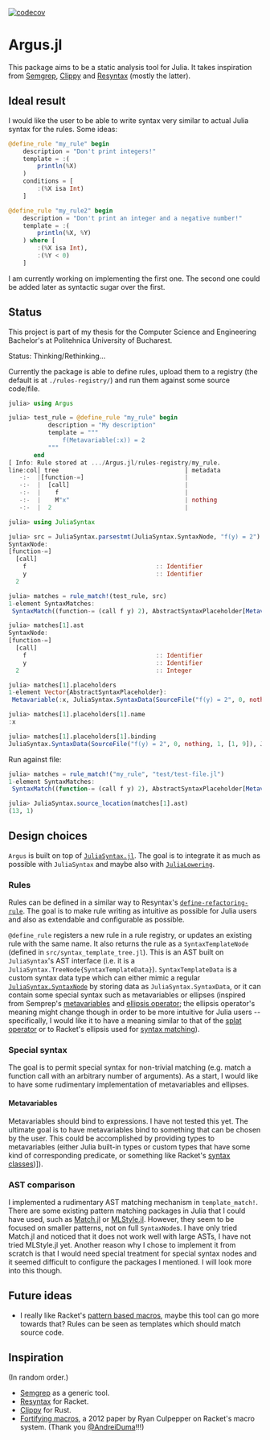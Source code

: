 [![codecov](https://codecov.io/gh/iuliadmtru/Argus.jl/graph/badge.svg?token=Z79DY1TSL4)](https://codecov.io/gh/iuliadmtru/Argus.jl)

# Argus.jl

This package aims to be a static analysis tool for Julia. It takes
inspiration from [Semgrep](https://github.com/semgrep/semgrep),
[Clippy](https://github.com/rust-lang/rust-clippy) and
[Resyntax](https://docs.racket-lang.org/resyntax/) (mostly the
latter).


## Ideal result

I would like the user to be able to write syntax very similar to
actual Julia syntax for the rules. Some ideas:

```julia
@define_rule "my_rule" begin
	description = "Don't print integers!"
	template = :(
		println(%X)
	)
	conditions = [
		:(%X isa Int)
	]
```

```julia
@define_rule "my_rule2" begin
	description = "Don't print an integer and a negative number!"
	template = :(
		println(%X, %Y)
	) where [
		:(%X isa Int),
		:(%Y < 0)
	]
```

I am currently working on implementing the first one. The second one
could be added later as syntactic sugar over the first.


## Status

This project is part of my thesis for the Computer Science and
Engineering Bachelor's at Politehnica University of Bucharest.

Status: Thinking/Rethinking...

Currently the package is able to define rules, upload them to a
registry (the default is at `./rules-registry/`) and run them against
some source code/file.

```julia
julia> using Argus

julia> test_rule = @define_rule "my_rule" begin
           description = "My description"
           template = """
               f(Metavariable(:x)) = 2
           """
       end
[ Info: Rule stored at .../Argus.jl/rules-registry/my_rule.
line:col│ tree                                   │ metadata
   -:-  |[function-=]                            |
   -:-  |  [call]                                |
   -:-  |    f                                   |
   -:-  |    M"x"                                | nothing
   -:-  |  2                                     |

julia> using JuliaSyntax

julia> src = JuliaSyntax.parsestmt(JuliaSyntax.SyntaxNode, "f(y) = 2")
SyntaxNode:
[function-=]
  [call]
    f                                    :: Identifier
    y                                    :: Identifier
  2

julia> matches = rule_match!(test_rule, src)
1-element SyntaxMatches:
 SyntaxMatch((function-= (call f y) 2), AbstractSyntaxPlaceholder[Metavariable(:x, JuliaSyntax.SyntaxData(SourceFile("f(y) = 2", 0, nothing, 1, [1, 9]), JuliaSyntax.GreenNode{JuliaSyntax.SyntaxHead}(JuliaSyntax.SyntaxHead(K"Identifier", 0x0000), 0x00000001, nothing), 3, :y))])

julia> matches[1].ast
SyntaxNode:
[function-=]
  [call]
    f                                    :: Identifier
    y                                    :: Identifier
  2                                      :: Integer

julia> matches[1].placeholders
1-element Vector{AbstractSyntaxPlaceholder}:
 Metavariable(:x, JuliaSyntax.SyntaxData(SourceFile("f(y) = 2", 0, nothing, 1, [1, 9]), JuliaSyntax.GreenNode{JuliaSyntax.SyntaxHead}(JuliaSyntax.SyntaxHead(K"Identifier", 0x0000), 0x00000001, nothing), 3, :y))

julia> matches[1].placeholders[1].name
:x

julia> matches[1].placeholders[1].binding
JuliaSyntax.SyntaxData(SourceFile("f(y) = 2", 0, nothing, 1, [1, 9]), JuliaSyntax.GreenNode{JuliaSyntax.SyntaxHead}(JuliaSyntax.SyntaxHead(K"Identifier", 0x0000), 0x00000001, nothing), 3, :y)
```

Run against file:

```julia
julia> matches = rule_match!("my_rule", "test/test-file.jl")
1-element SyntaxMatches:
 SyntaxMatch((function-= (call f y) 2), AbstractSyntaxPlaceholder[Metavariable(:x, JuliaSyntax.SyntaxData(SourceFile("function f(a, b)\n    y = a + b\n    return y\nend\n\na + b\na + b + c # (call-i a + b c); 4 children, all leaves; Semgrep finds this\nc + a + b # (call-i c + a b); 4 children, all leaves; Semgrep doesn't find this\n\nf(x) = \"a\"\nf(x) = 2 + x\ng(x) = 2 + x\nf(y) = 2\n", 0, "test/test-file.jl", 1, [1, 18, 32, 45, 49, 50, 56, 129, 209, 210, 221, 234, 247, 256]), JuliaSyntax.GreenNode{JuliaSyntax.SyntaxHead}(JuliaSyntax.SyntaxHead(K"Identifier", 0x0000), 0x00000001, nothing), 249, :y))])

julia> JuliaSyntax.source_location(matches[1].ast)
(13, 1)
```


## Design choices

`Argus` is built on top of
[`JuliaSyntax.jl`](https://github.com/JuliaLang/JuliaSyntax.jl). The
goal is to integrate it as much as possible with `JuliaSyntax` and
maybe also with
[`JuliaLowering`](https://github.com/c42f/JuliaLowering.jl).

### Rules

Rules can be defined in a similar way to Resyntax's
[`define-refactoring-rule`](https://docs.racket-lang.org/resyntax/Refactoring_Rules_and_Suites.html#%28form._%28%28lib._resyntax%2Fbase..rkt%29._define-refactoring-rule%29%29). The
goal is to make rule writing as intuitive as possible for Julia users
and also as extendable and configurable as possible.

`@define_rule` registers a new rule in a rule registry, or updates an
existing rule with the same name. It also returns the rule as a
`SyntaxTemplateNode` (defined in `src/syntax_template_tree.jl`). This
is an AST built on `JuliaSyntax`'s AST interface (i.e. it is a
`JuliaSyntax.TreeNode{SyntaxTemplateData}`). `SyntaxTemplateData` is a
custom syntax data type which can either mimic a regular
[`JuliaSyntax.SyntaxNode`](https://julialang.github.io/JuliaSyntax.jl/dev/api/#JuliaSyntax.SyntaxNode)
by storing data as `JuliaSyntax.SyntaxData`, or it can contain some
special syntax such as metavariables or ellipses (inspired from
Semprep's
[metavariables](https://semgrep.dev/docs/writing-rules/pattern-syntax#metavariables)
and [ellipsis
operator](https://semgrep.dev/docs/writing-rules/pattern-syntax#ellipsis-operator);
the ellipsis operator's meaning might change though in order to be
more intuitive for Julia users -- specifically, I would like it to
have a meaning similar to that of the [splat
operator](https://docs.julialang.org/en/v1/base/base/#...) or to
Racket's ellipsis used for [syntax
matching](https://docs.racket-lang.org/reference/stx-patterns.html)).


### Special syntax

The goal is to permit special syntax for non-trivial matching
(e.g. match a function call with an arbitrary number of arguments). As
a start, I would like to have some rudimentary implementation of
metavariables and ellipses.

#### Metavariables

Metavariables should bind to expressions. I have not tested this
yet. The ultimate goal is to have metavariables bind to something that
can be chosen by the user. This could be accomplished by providing
types to metavariables (either Julia built-in types or custom types
that have some kind of corresponding predicate, or something like
Racket's [syntax
classes](https://docs.racket-lang.org/syntax/stxparse-specifying.html))]).

### AST comparison

I implemented a rudimentary AST matching mechanism in
`template_match!`. There are some existing pattern matching packages
in Julia that I could have used, such as
[Match.jl](https://github.com/JuliaServices/Match.jl/tree/cb25c8c686cbd94c46f05b91a6870dbba19e0acc)
or [MLStyle.jl](https://github.com/thautwarm/MLStyle.jl). However,
they seem to be focused on smaller patterns, not on full
`SyntaxNode`s. I have only tried Match.jl and noticed that it does not
work well with large ASTs, I have not tried MLStyle.jl yet. Another
reason why I chose to implement it from scratch is that I would need
special treatment for special syntax nodes and it seemed difficult to
configure the packages I mentioned. I will look more into this though.


## Future ideas

- I really like Racket's [pattern based
  macros](https://docs.racket-lang.org/guide/pattern-macros.html),
  maybe this tool can go more towards that? Rules can be seen as
  templates which should match source code.


## Inspiration

(In random order.)

- [Semgrep](https://semgrep.dev/docs/writing-rules/overview) as a
  generic tool.
- [Resyntax](https://docs.racket-lang.org/resyntax/index.html) for
  Racket.
- [Clippy](https://doc.rust-lang.org/clippy/) for Rust.
- [Fortifying
  macros](https://www2.ccs.neu.edu/racket/pubs/c-jfp12.pdf), a 2012
  paper by Ryan Culpepper on Racket's macro system. (Thank you
  [@AndreiDuma](https://github.com/AndreiDuma)!!!)
